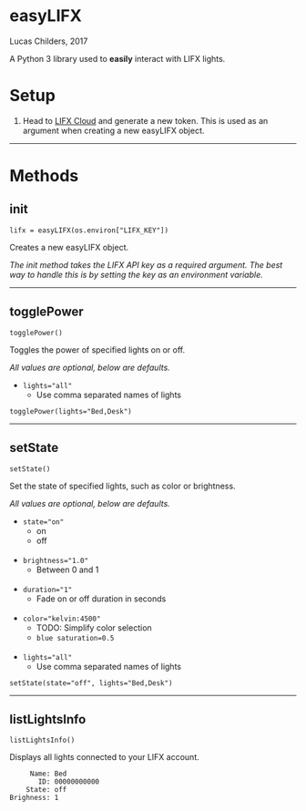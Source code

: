 easyLIFX
=====
Lucas Childers, 2017

A Python 3 library used to **easily** interact with LIFX lights.

# Setup

1. Head to [LIFX Cloud](https://cloud.lifx.com/settings) and generate a new token. This is used as an argument when creating a new easyLIFX object.

---

# Methods

## init
`lifx = easyLIFX(os.environ["LIFX_KEY"])`

Creates a new easyLIFX object.

_The init method takes the LIFX API key as a required argument. The best way
to handle this is by setting the key as an environment variable._

---

## togglePower
`togglePower()`

Toggles the power of specified lights on or off.

_All values are optional, below are defaults._

* `lights="all"`
  * Use comma separated names of lights

```[python]
togglePower(lights="Bed,Desk")
```

---
## setState
`setState()`

Set the state of specified lights, such as color or brightness.

_All values are optional, below are defaults._

* `state="on"`
  * on
  * off
<br><br>
* `brightness="1.0"`
  * Between 0 and 1
<br><br>
* `duration="1"`
  * Fade on or off duration in seconds
<br><br>
* `color="kelvin:4500"`
  * TODO: Simplify color selection
  * `blue saturation=0.5`
<br><br>
* `lights="all"`
  * Use comma separated names of lights

```[python]
setState(state="off", lights="Bed,Desk")
```

---
## listLightsInfo
`listLightsInfo()`  

Displays all lights connected to your LIFX account.

```     
     Name: Bed
       ID: 00000000000
    State: off
Brighness: 1
```
